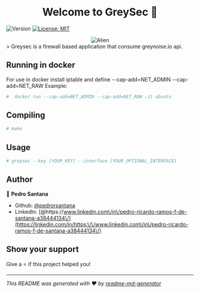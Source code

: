 <h1 align="center">Welcome to GreySec 👋</h1>
<p>
  <img alt="Version" src="https://img.shields.io/badge/version-1.0.0-blue.svg?cacheSeconds=2592000" />
  <a href="#" target="_blank">
    <img alt="License: MIT" src="https://img.shields.io/badge/License-MIT-yellow.svg" />
  </a>
</p>

<div style="text-align:center"><img alt="Alien" src="https://cdn.bulbagarden.net/upload/f/fd/605Elgyem.png"/></div>
> Greysec is a firewall based application that consume greynoise.io api.

## Running in docker

For use in docker install iptable and define --cap-add=NET_ADMIN --cap-add=NET_RAW
Example:
```sh
#  docker run --cap-add=NET_ADMIN --cap-add=NET_RAW -it ubuntu
```
## Compiling

```sh
# make
```

## Usage

```sh
# greysec --key [YOUR_KEY] --interface [YOUR_OPTIONAL_INTERFACE]
```

## Author

👤 **Pedro Santana**

* Github: [@pedrorsantana](https://github.com/pedrorsantana)
* LinkedIn: [@https:\/\/www.linkedin.com\/in\/pedro-ricardo-ramos-f-de-santana-a38444134\/](https://linkedin.com/in/https:\/\/www.linkedin.com\/in\/pedro-ricardo-ramos-f-de-santana-a38444134\/)

## Show your support

Give a ⭐️ if this project helped you!

***
_This README was generated with ❤️ by [readme-md-generator](https://github.com/kefranabg/readme-md-generator)_